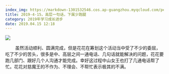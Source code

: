 ```yaml
---
index_img: https://markdown-1301532546.cos.ap-guangzhou.myqcloud.com/peipei_blog/20210921144428.jpeg
title: 2019-4-15，高层一句话，下属少跑腿
category: 2019年学习成长进步
date: 2019.04.15 12:18
---
```


![](https://markdown-1301532546.cos.ap-guangzhou.myqcloud.com/peipei_blog/20210921144428.jpeg)  



  

        虽然活动顺利、圆满完成，但是花花在筹划这个活动当中受了不少的委屈，吃了不少的苦头，很多是中、高层之间一通电话、几句话就能解决的问题，花花要跑几部门、跟好几个人沟通才能完成。幸好这过程中山女王也打了几通电话帮了忙。花花对慈魔王的不作为、不理会、不帮忙表示极其的不满。